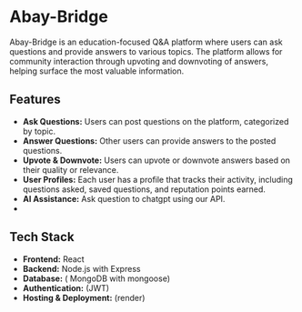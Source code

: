 # Abay-Bridge

Abay-Bridge is an education-focused Q&A platform where users can ask questions and provide answers to various topics. The platform allows for community interaction through upvoting and downvoting of answers, helping surface the most valuable information.

## Features

- **Ask Questions:** Users can post questions on the platform, categorized by topic.
- **Answer Questions:** Other users can provide answers to the posted questions.
- **Upvote & Downvote:** Users can upvote or downvote answers based on their quality or relevance.
- **User Profiles:** Each user has a profile that tracks their activity, including questions asked, saved questions, and reputation points earned.
- **AI Assistance:** Ask question to chatgpt using our API.
- 

## Tech Stack

- **Frontend:** React
- **Backend:** Node.js with Express
- **Database:** ( MongoDB with mongoose)
- **Authentication:** (JWT)
- **Hosting & Deployment:** (render)

